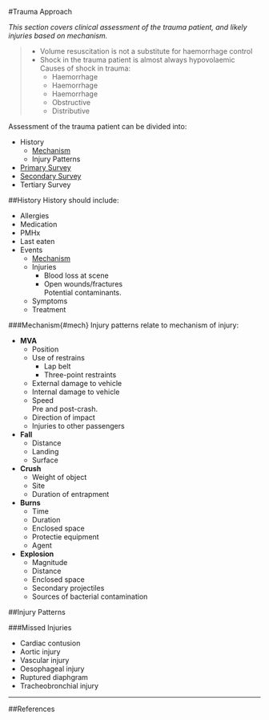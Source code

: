 #Trauma Approach

*This section covers clinical assessment of the trauma patient, and likely injuries based on mechanism.*

>* Volume resuscitation is not a substitute for haemorrhage control
>* Shock in the trauma patient is almost always hypovolaemic  
>Causes of shock in trauma:
>	* Haemorrhage
>	* Haemorrhage
>	* Haemorrhage
>	* Obstructive
>	* Distributive


Assessment of the trauma patient can be divided into:
* History
	* [Mechanism](#mech)
	* Injury Patterns
* [Primary Survey](/assessments/targeted/primary-survey.md)
* [Secondary Survey](/assessments/targeted/secondary-survey.md)
* Tertiary Survey

##History
History should include:
* Allergies
* Medication
* PMHx
* Last eaten
* Events  
	* [Mechanism](#mech)
	* Injuries
		* Blood loss at scene
		* Open wounds/fractures  
		Potential contaminants.
	* Symptoms
	* Treatment

###Mechanism{#mech}
Injury patterns relate to mechanism of injury:
* **MVA**
	* Position
	* Use of restrains
		* Lap belt
		* Three-point restraints
	* External damage to vehicle
	* Internal damage to vehicle
	* Speed  
	Pre and post-crash.
	* Direction of impact
	* Injuries to other passengers
* **Fall**
	* Distance
	* Landing
	* Surface
* **Crush**
	* Weight of object
	* Site
	* Duration of entrapment
* **Burns**
	* Time
	* Duration
	* Enclosed space
	* Protectie equipment
	* Agent
* **Explosion**
	* Magnitude
	* Distance
	* Enclosed space
	* Secondary projectiles
	* Sources of bacterial contamination

##Injury Patterns

###Missed Injuries
* Cardiac contusion		
* Aortic injury
* Vascular injury
* Oesophageal injury
* Ruptured diaphgram
* Tracheobronchial injury

---
##References